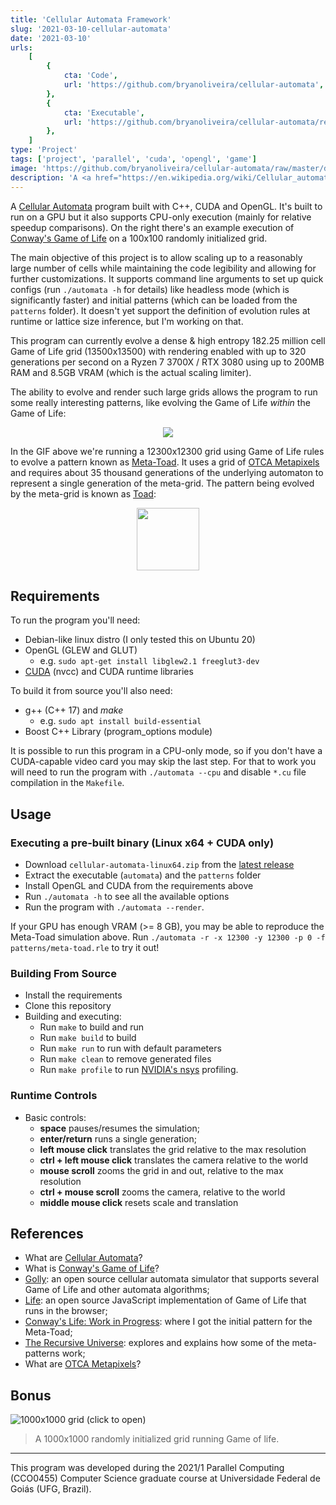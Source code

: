 ```yaml
---
title: 'Cellular Automata Framework'
slug: '2021-03-10-cellular-automata'
date: '2021-03-10'
urls:
    [
        {
            cta: 'Code',
            url: 'https://github.com/bryanoliveira/cellular-automata',
        },
        {
            cta: 'Executable',
            url: 'https://github.com/bryanoliveira/cellular-automata/releases',
        },
    ]
type: 'Project'
tags: ['project', 'parallel', 'cuda', 'opengl', 'game']
image: 'https://github.com/bryanoliveira/cellular-automata/raw/master/docs/100x100.gif'
description: 'A <a href="https://en.wikipedia.org/wiki/Cellular_automaton" target="_blank">Cellular Automata</a> program built with C++, CUDA and OpenGL. The main objective of this project is to allow scaling up to a reasonably large number of cells while maintaining the code legibility and allowing for further customizations.'
---
```


A [Cellular Automata](https://en.wikipedia.org/wiki/Cellular_automaton) program built with C++, CUDA and OpenGL. It's built to run on a GPU but it also supports CPU-only execution (mainly for relative speedup comparisons). On the right there's an example execution of [Conway's Game of Life](https://en.wikipedia.org/wiki/Conway%27s_Game_of_Life) on a 100x100 randomly initialized grid.

The main objective of this project is to allow scaling up to a reasonably large number of cells while maintaining the code legibility and allowing for further customizations. It supports command line arguments to set up quick configs (run `./automata -h` for details) like headless mode (which is significantly faster) and initial patterns (which can be loaded from the `patterns` folder). It doesn't yet support the definition of evolution rules at runtime or lattice size inference, but I'm working on that.

This program can currently evolve a dense & high entropy 182.25 million cell Game of Life grid (13500x13500) with rendering enabled with up to 320 generations per second on a Ryzen 7 3700X / RTX 3080 using up to 200MB RAM and 8.5GB VRAM (which is the actual scaling limiter).

The ability to evolve and render such large grids allows the program to run some really interesting patterns, like evolving the Game of Life _within_ the Game of Life:

<div align="center">
<img src="https://github.com/bryanoliveira/cellular-automata/raw/master/docs/zoom.gif">
</div>

In the GIF above we're running a 12300x12300 grid using Game of Life rules to evolve a pattern known as [Meta-Toad](http://b3s23life.blogspot.com/2006_09_01_archive.html). It uses a grid of [OTCA Metapixels](https://www.conwaylife.com/wiki/OTCA_metapixel) and requires about 35 thousand generations of the underlying automaton to represent a single generation of the meta-grid. The pattern being evolved by the meta-grid is known as [Toad](https://www.conwaylife.com/wiki/Toad):

<div align="center">
<img src="https://github.com/bryanoliveira/cellular-automata/raw/master/docs/toad.gif" align="center" width="100">
</div>

## Requirements

To run the program you'll need:

-   Debian-like linux distro (I only tested this on Ubuntu 20)
-   OpenGL (GLEW and GLUT)
    -   e.g. `sudo apt-get install libglew2.1 freeglut3-dev`
-   [CUDA](https://developer.nvidia.com/cuda-downloads) (nvcc) and CUDA runtime libraries

To build it from source you'll also need:

-   g++ (C++ 17) and _make_
    -   e.g. `sudo apt install build-essential`
-   Boost C++ Library (program_options module)

It is possible to run this program in a CPU-only mode, so if you don't have a CUDA-capable video card you may skip the last step. For that to work you will need to run the program with `./automata --cpu` and disable `*.cu` file compilation in the `Makefile`.

## Usage

### Executing a pre-built binary (Linux x64 + CUDA only)

-   Download `cellular-automata-linux64.zip` from the [latest release](https://github.com/bryanoliveira/cellular-automata/releases)
-   Extract the executable (`automata`) and the `patterns` folder
-   Install OpenGL and CUDA from the requirements above
-   Run `./automata -h` to see all the available options
-   Run the program with `./automata --render`.

If your GPU has enough VRAM (>= 8 GB), you may be able to reproduce the Meta-Toad simulation above. Run `./automata -r -x 12300 -y 12300 -p 0 -f patterns/meta-toad.rle` to try it out!

### Building From Source

-   Install the requirements
-   Clone this repository
-   Building and executing:
    -   Run `make` to build and run
    -   Run `make build` to build
    -   Run `make run` to run with default parameters
    -   Run `make clean` to remove generated files
    -   Run `make profile` to run [NVIDIA's nsys](https://developer.nvidia.com/nsight-systems) profiling.

### Runtime Controls

-   Basic controls:
    -   **space** pauses/resumes the simulation;
    -   **enter/return** runs a single generation;
    -   **left mouse click** translates the grid relative to the max resolution
    -   **ctrl + left mouse click** translates the camera relative to the world
    -   **mouse scroll** zooms the grid in and out, relative to the max resolution
    -   **ctrl + mouse scroll** zooms the camera, relative to the world
    -   **middle mouse click** resets scale and translation

## References

-   What are [Cellular Automata](https://en.wikipedia.org/wiki/Cellular_automaton)?
-   What is [Conway's Game of Life](https://en.wikipedia.org/wiki/Conway%27s_Game_of_Life)?
-   [Golly](http://golly.sourceforge.net/): an open source cellular automata simulator that supports several Game of Life and other automata algorithms;
-   [Life](https://copy.sh/life/): an open source JavaScript implementation of Game of Life that runs in the browser;
-   [Conway's Life: Work in Progress](http://b3s23life.blogspot.com/2006_09_01_archive.html): where I got the initial pattern for the Meta-Toad;
-   [The Recursive Universe](https://blog.amandaghassaei.com/2020/05/01/the-recursive-universe/): explores and explains how some of the meta-patterns work;
-   What are [OTCA Metapixels](https://www.conwaylife.com/wiki/OTCA_metapixel)?

## Bonus

![1000x1000 grid (click to open)](https://github.com/bryanoliveira/cellular-automata/raw/master/docs/1000x1000.gif)

> A 1000x1000 randomly initialized grid running Game of life.

---

This program was developed during the 2021/1 Parallel Computing (CCO0455) Computer Science graduate course at Universidade Federal de Goiás (UFG, Brazil).
